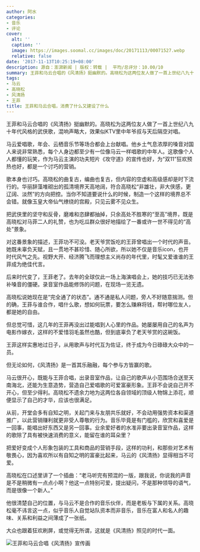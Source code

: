 ```yaml
---
author: 阿水
categories:
- 音乐
- 评论
cover:
  alt: ''
  caption: ''
  image: https://images.soomal.cc/images/doc/20171113/00071527.webp
  relative: false
date: '2017-11-13T10:25:19+08:00'
description: 源自：澎湃新闻 | 版权：转载 |  平均/总评分：10.00/10
summary: 王菲和马云合唱的《风清扬》挺幽默的。高晓松为这两位友人做了一首上世纪八九十年代风格的武侠歌，混响声略大，效果似KTV里中年爷叔与天后隔空对唱。马云爱唱歌，年会、云栖音乐节等场合都会上台献唱。他乡土气息浓厚的嗓音对国人来说非常熟悉……
tags:
- 马云
- 高晓松
- 风清扬
- 王菲
title: 王菲和马云合唱，消费了什么又建设了什么
---
```


王菲和马云合唱的《风清扬》挺幽默的。高晓松为这两位友人做了一首上世纪八九十年代风格的武侠歌，混响声略大，效果似KTV里中年爷叔与天后隔空对唱。

马云爱唱歌，年会、云栖音乐节等场合都会上台献唱。他乡土气息浓厚的嗓音对国人来说非常熟悉，每个人身边都至少有一位像马云一样唱歌的中年人。这歌像个人人都懂的玩笑，作为马云主演的功夫短片《攻守道》的宣传也好，为“双11”狂欢预热也好，都是一个讨巧的营销。

歌本身也讨巧。高晓松的曲复古，编曲也复古，但内容的空虚和高级感却是时下流行的。华丽辞藻堆砌出的孤清境界天高地阔，符合高晓松“非雄壮，非大侠感，更辽阔、淡然”的方向把控。当你不知道要说什么的时候，制造一个这样的境界总不会错。就像玉皇大帝仙气缭绕的宫殿，只见云雾不见众生。

把武侠里的坚守和反骨，磨难和恣肆都抽掉，只余高处不胜寒的“至高”境界，既是高晓松对马菲二人的礼赞，也为吃瓜群众很好地描绘了一番或许一世不得见的“高处”景象。

对这番景象的描述，王菲功不可没。老天爷赏饭吃的王菲曾唱出一个时代的声音。她既未辜负天赋，且一贯地不甚珍惜、随心所欲，所以她不仅是音乐icon，也开时代风气之先。视野大开、经济腾飞而理想主义尚存的年代里，时髦又爱谁谁的王菲成为绝佳代言。

后来时代变了，王菲老了。去年的全球仅此一场上海演唱会上，她的技巧已无法弥补嗓音的僵硬。录音室作品能修饰的问题，在现场一览无遗。

高晓松说她现在是“完全通了的状态”。通不通是私人问题，旁人不好随意揣测。但的确，王菲与谁合作，唱什么歌，想如何玩票，要怎么赚麻将钱，帮衬哪位友人，都是她的自由。

但总觉可惜，这几年的王菲再没出过能唱到人心里的作品。她屡屡用自己的名声为电影作嫁衣，这样的不爱惜羽毛虽然也酷，但到底辜负了老天爷赏的这碗饭。

王菲这样实惠地过日子，从用歌声与时代互为佐证，终于成为今日碌碌大众中的一员。

但无论如何，《风清扬》是一首其乐融融，每个参与方皆赢的歌。

马云很开心，既能与王菲合唱，出录音室作品，让自己的歌声从小范围场合送至天南海北，还能为生意造势，营造自己爱唱歌的可爱富豪形象。王菲不会说自己开不开心，但至少得利。高晓松不遗余力地为这两位各自领域的顶级人物锦上添花，顺便显示了自己的才华，应该也很满足。

从前，开堂会多有自知之明，关起门来与友朋共乐就好，不会动用强势资本和渠道推广，以此营销赚利就更非受人尊敬的行为。音乐毕竟是有门槛的，欣赏和喜爱是一回事，能唱出好东西又是另一回事。业余爱好者的水准非要出录音室作品，这样的歌除了具有被快速消费的意义，能留在谁的耳朵里？

把爱好变成个人形象包装的工具和商品的营销手段，这样的功利，和那些对艺术有敬畏心，因为喜欢所以有自知之明的富豪比起来，马云的《风清扬》显得相当不可爱。

高晓松在口述里讲了一个插曲：“老马听完有预混的一版，跟我说，你说我的声音是不是稍微有一点点小啊？他这一点特别可爱，提出疑问，不是那种领导的语气，而是很像一个新人。”

他很清楚自己的位置，与马云不是合作的音乐伙伴，而是老板与下属的关系。高晓松毫不讳言这一点，似乎音乐人自觉站队资本而非音乐，音乐在富人和名人的趣味、关系和利益之间薄成了一张纸。

大众也跟着狂欢刷屏，或觉得无所谓，这就是《风清扬》照见的时代一面。

![王菲和马云合唱《风清扬》宣传画](https://images.soomal.cc/images/doc/20171113/00071527.webp)